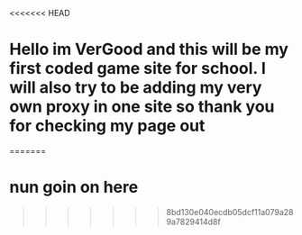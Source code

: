 <<<<<<< HEAD
# Hello im VerGood and this will be my first coded game site for school. I will also try to be adding my very own proxy in one site so thank you for checking my page out
=======
# nun goin on here 

>>>>>>> 8bd130e040ecdb05dcf11a079a289a7829414d8f